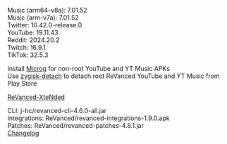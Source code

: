 Music (arm64-v8a): 7.01.52  
Music (arm-v7a): 7.01.52  
Twitter: 10.42.0-release.0  
YouTube: 19.11.43  
Reddit: 2024.20.2  
Twitch: 16.9.1  
TikTok: 32.5.3  

Install [Microg](https://github.com/ReVanced/GmsCore/releases) for non-root YouTube and YT Music APKs  
Use [zygisk-detach](https://github.com/j-hc/zygisk-detach) to detach root ReVanced YouTube and YT Music from Play Store  

[ReVanced-XteNded](https://github.com/smmahbubhossain/ReVanced-XteNded)
  
CLI: j-hc/revanced-cli-4.6.0-all.jar  
Integrations: ReVanced/revanced-integrations-1.9.0.apk  
Patches: ReVanced/revanced-patches-4.8.1.jar  
[Changelog](https://github.com/ReVanced/revanced-patches/releases/tag/v4.8.1)  

